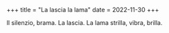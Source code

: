 +++
title = "La lascia la lama"
date = 2022-11-30
+++

Il silenzio, brama.
La lascia. La lama
strilla, vibra, brilla.